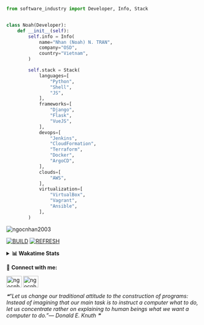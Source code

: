 ```python
from software_industry import Developer, Info, Stack


class Noah(Developer):
    def __init__(self):
        self.info = Info(
            name="Nhan (Noah) N. TRAN",
            company="OSD",
            country="Vietnam",
        )

        self.stack = Stack(
            languages=[
                "Python",
                "Shell",
                "JS",
            ],
            frameworks=[
                "Django",
                "Flask",
                "VueJS",
            ],
            devops=[
                "Jenkins",
                "CloudFormation",
                "Terraform",
                "Docker",
                "ArgoCD",
            ],
            clouds=[
                "AWS",
            ],
            virtualization=[
                "VirtualBox",
                "Vagrant",
                "Ansible",
            ],
        )
```
<img src="https://komarev.com/ghpvc/?username=ngocnhan2003&label=Profile%20views&color=0e75b6&style=flat" alt="ngocnhan2003" /> 

[![BUILD](https://github.com/ngocnhan2003/ngocnhan2003/actions/workflows/001_build.yml/badge.svg)](https://github.com/ngocnhan2003/ngocnhan2003/actions/workflows/001_build.yml)
[![REFRESH](https://github.com/ngocnhan2003/ngocnhan2003/actions/workflows/002_refresh.yml/badge.svg)](https://github.com/ngocnhan2003/ngocnhan2003/actions/workflows/002_refresh.yml)

<details> 
  <summary><b>📊 Wakatime Stats</b></summary>
  <br>
  
<!--START_SECTION:waka-->
![Code Time](http://img.shields.io/badge/Code%20Time-600%20hrs-blue)

**I'm an Early 🐤** 

```text
🌞 Morning    43 commits     █████░░░░░░░░░░░░░░░░░░░░   20.38% 
🌆 Daytime    77 commits     █████████░░░░░░░░░░░░░░░░   36.49% 
🌃 Evening    47 commits     █████░░░░░░░░░░░░░░░░░░░░   22.27% 
🌙 Night      44 commits     █████░░░░░░░░░░░░░░░░░░░░   20.85%

```
📅 **I'm Most Productive on Thursday** 

```text
Monday       29 commits     ███░░░░░░░░░░░░░░░░░░░░░░   13.74% 
Tuesday      28 commits     ███░░░░░░░░░░░░░░░░░░░░░░   13.27% 
Wednesday    57 commits     ██████░░░░░░░░░░░░░░░░░░░   27.01% 
Thursday     65 commits     ███████░░░░░░░░░░░░░░░░░░   30.81% 
Friday       9 commits      █░░░░░░░░░░░░░░░░░░░░░░░░   4.27% 
Saturday     9 commits      █░░░░░░░░░░░░░░░░░░░░░░░░   4.27% 
Sunday       14 commits     █░░░░░░░░░░░░░░░░░░░░░░░░   6.64%

```


📊 **This Week I Spent My Time On** 

```text
⌚︎ Time Zone: Asia/Ho_Chi_Minh

💬 Programming Languages: 
Go                       11 hrs 17 mins      █████████████████░░░░░░░░   69.86% 
YAML                     1 hr 9 mins         █░░░░░░░░░░░░░░░░░░░░░░░░   7.18% 
JavaScript               1 hr 9 mins         █░░░░░░░░░░░░░░░░░░░░░░░░   7.16% 
GraphQL                  48 mins             █░░░░░░░░░░░░░░░░░░░░░░░░   4.97% 
SQL                      47 mins             █░░░░░░░░░░░░░░░░░░░░░░░░   4.86%

🔥 Editors: 
GoLand                   13 hrs 33 mins      █████████████████████░░░░   83.89% 
VS Code                  2 hrs 36 mins       ████░░░░░░░░░░░░░░░░░░░░░   16.11%

💻 Operating System: 
Linux                    16 hrs 9 mins       █████████████████████████   100.0%

```

**I Mostly Code in Python** 

```text
Python                   14 repos            ███████████░░░░░░░░░░░░░░   43.75% 
JavaScript               6 repos             ████░░░░░░░░░░░░░░░░░░░░░   18.75% 
TypeScript               2 repos             █░░░░░░░░░░░░░░░░░░░░░░░░   6.25% 
Kotlin                   2 repos             █░░░░░░░░░░░░░░░░░░░░░░░░   6.25% 
Vue                      2 repos             █░░░░░░░░░░░░░░░░░░░░░░░░   6.25%

```



 Last Updated on 21/10/2022 02:14:38 UTC+7
<!--END_SECTION:waka-->
</details>

🔗 **Connect with me:**

<a href="https://linkedin.com/in/ngocnhan2003" target="blank"><img align="center" src="https://raw.githubusercontent.com/rahuldkjain/github-profile-readme-generator/master/src/images/icons/Social/linked-in-alt.svg" alt="ngocnhan2003" height="30" width="40" /></a>
<a href="https://instagram.com/ngocnhan2003" target="blank"><img align="center" src="https://raw.githubusercontent.com/rahuldkjain/github-profile-readme-generator/master/src/images/icons/Social/instagram.svg" alt="ngocnhan2003" height="30" width="40" /></a>


<!--STARTS_HERE_QUOTE_README-->
<i>❝“Let us change our traditional attitude to the construction of programs: Instead of imagining that our main task is to instruct a computer what to do, let us concentrate rather on explaining to human beings what we want a computer to do.”— Donald E. Knuth   ❞</i>
<!--ENDS_HERE_QUOTE_README-->
